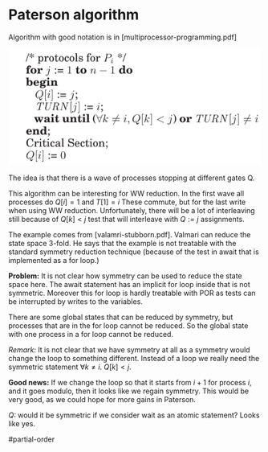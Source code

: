 # Paterson algorithm

Algorithm with good notation is in
[multiprocessor-programming.pdf]

![picture 6](images/dca8201f1d27bc24d9f6be71cab2d586194b0ec5ceb125265e3a1e38221b19e1.png)  

The idea is that there is a wave of processes stopping at different gates Q.

This algorithm can be interesting for WW reduction. 
In the first wave all processes do $Q[i]=1$ and $T[1]=i$ 
These commute, but for the last write when using WW reduction. 
Unfortunately, there will be a lot of interleaving still because of $Q[k]<j$
test that will interleave with $Q:=j$ assignments.

The example comes from [valamri-stubborn.pdf]. 
Valmari can reduce the state space 3-fold. He says that the example is not
treatable with the standard symmetry reduction technique (because of the test in
await that is implemented as a for loop.)

**Problem:** It is not clear how symmetry can be used to reduce the state space
here. The await statement has an implicit for loop inside that is not symmetric.
Moreover this for loop is hardly treatable with POR as tests can be interrupted
by writes to the variables.

There are some global states that can be reduced by symmetry, but processes that
are in the for loop cannot be reduced. So the global state with one process in a
for loop cannot be reduced. 

*Remark:* It is not clear that we have symmetry at all as a symmetry would
change the loop to something different. 
Instead of a loop we really need the symmetric statement $\forall k\not= i.\
Q[k]<j$.

**Good news:** If we change the loop so that it starts from $i+1$ for process
$i$, and it goes modulo, then it looks like we regain symmetry. This would be
very good, as we could hope for more gains in Paterson. 

*Q:* would it be symmetric if we consider wait as an atomic statement?
Looks like yes.



#partial-order